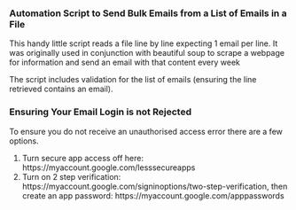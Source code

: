 <h3>Automation Script to Send Bulk Emails from a List of Emails in a File</h3>
<p>This handy little script reads a file line by line expecting 1 email per line. 
It was originally used in conjunction with beautiful soup to scrape a webpage for information and send an email with that content every week</p>
<p>The script includes validation for the list of emails (ensuring the line retrieved contains an email).</p>

<h3>Ensuring Your Email Login is not Rejected</h3>
<p>To ensure you do not receive an unauthorised access error there are a few options.</p>
<ol>
  <li>Turn secure app access off here: https://myaccount.google.com/lesssecureapps</li>
  <li>Turn on 2 step verification: https://myaccount.google.com/signinoptions/two-step-verification, then create an app password: https://myaccount.google.com/apppasswords</li>
<ol>
